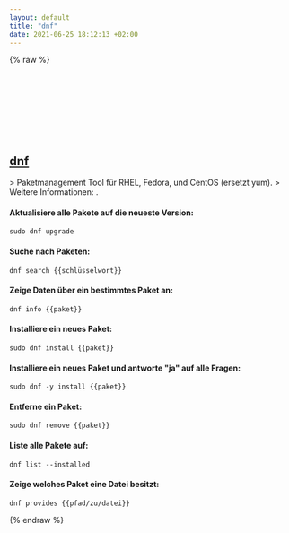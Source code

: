 ```yaml
---
layout: default
title: "dnf"
date: 2021-06-25 18:12:13 +02:00
---
```

{% raw %}
<h2 id="dnf">
  <a href="/de/linux/dnf.html">dnf</a> <a href="#dnf"><svg class="icon">
    <use href="/assets/images/unicode_sprite.svg#link" />
  </svg></a>
</h2>
> Paketmanagement Tool für RHEL, Fedora, und CentOS (ersetzt yum).
> Weitere Informationen: <https://dnf.readthedocs.io/>.

#### Aktualisiere alle Pakete auf die neueste Version:
```shell
sudo dnf upgrade
```
#### Suche nach Paketen:
```shell
dnf search {{schlüsselwort}}
```
#### Zeige Daten über ein bestimmtes Paket an:
```shell
dnf info {{paket}}
```
#### Installiere ein neues Paket:
```shell
sudo dnf install {{paket}}
```
#### Installiere ein neues Paket und antworte "ja" auf alle Fragen:
```shell
sudo dnf -y install {{paket}}
```
#### Entferne ein Paket:
```shell
sudo dnf remove {{paket}}
```
#### Liste alle Pakete auf:
```shell
dnf list --installed
```
#### Zeige welches Paket eine Datei besitzt:
```shell
dnf provides {{pfad/zu/datei}}
```
{% endraw %}